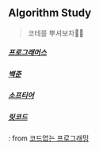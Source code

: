 ## Algorithm Study
> 코테를 뿌셔보자👃🏻

##### [프로그래머스](https://github.com/chloe1129/algorithm_work/tree/main/%ED%94%84%EB%A1%9C%EA%B7%B8%EB%9E%98%EB%A8%B8%EC%8A%A4)

##### [백준](https://github.com/chloe1129/algorithm_work/tree/main/%EB%B0%B1%EC%A4%80)

##### [소프티어](https://github.com/chloe1129/algorithm_work/tree/main/Softeer)

##### [릿코드](https://github.com/chloe1129/algorithm_work/tree/main/leetcode)
  : from [코드없는 프로그래밍](https://www.youtube.com/@user-pw9fm4gc7e)
